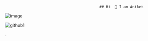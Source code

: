                                                ## Hi  👋 I am Aniket 

<!--
**AniketYadavtech1/AniketYadavtech1** is a ✨ _special_ ✨ repository because its `README.md` (this file) appears on your GitHub profile.
https://medium.muz.li/12-beautiful-mobile-app-ui-animations-inspiration-97db3c02fc5f


Here are some ideas to get you started:
![image](https://github.com/user-attachments/assets/657a1bb5-4cd0-4c3a-922a-0a79ad871b13)

- 🔭 I’m currently Flutter on ...
- 🌱 I’m currently learning ...
- 👯 I’m looking to collaborate on ...
- 🤔 I’m looking for help with ...
- 💬 Ask me about Flutter ...
- 📫 How to reach me: ...
- 😄 Pronouns: ...
- ⚡ Fun fact: I spend 12 hours daily in front of my laptop...
-->
![image](https://github.com/user-attachments/assets/657a1bb5-4cd0-4c3a-922a-0a79ad871b13)

 ![github1](https://github.com/user-attachments/assets/cfea9fbd-35c6-4425-9f8d-ab968d210fc4)






                   
                                


 
 .
 

